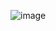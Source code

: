 ![image](https://user-images.githubusercontent.com/99977599/212464544-a7f1de8f-788b-4fd6-9de2-5fa6f1276baa.png)
